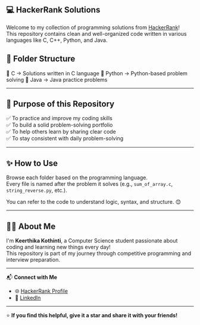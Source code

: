 ## 💻 HackerRank Solutions

Welcome to my collection of programming solutions from [HackerRank](https://www.hackerrank.com/)!  
This repository contains clean and well-organized code written in various languages like C, C++, Python, and Java.


## 📁 Folder Structure
📂 C → Solutions written in C language
📂 Python → Python-based problem solving
📂 Java → Java practice problems

---

## 🌟 Purpose of this Repository

✅ To practice and improve my coding skills  
✅ To build a solid problem-solving portfolio  
✅ To help others learn by sharing clear code  
✅ To stay consistent with daily problem-solving

---

## ✨ How to Use

Browse each folder based on the programming language.  
Every file is named after the problem it solves (e.g., `sum_of_array.c`, `string_reverse.py`, etc.).

You can refer to the code to understand logic, syntax, and structure. 😊

---

## 🙋‍♀️ About Me

I'm **Keerthika Kothinti**, a Computer Science student passionate about coding and learning new things every day!  
This repository is part of my journey through competitive programming and interview preparation.

---

📬 **Connect with Me**  
- 🌐 [HackerRank Profile](https://www.hackerrank.com/profile/KeerthikaReddy) 
- 💼 [LinkedIn](https://www.linkedin.com/in/kothinti-keerthika-862a1333b)

---

⭐️ **If you find this helpful, give it a star and share it with your friends!**
